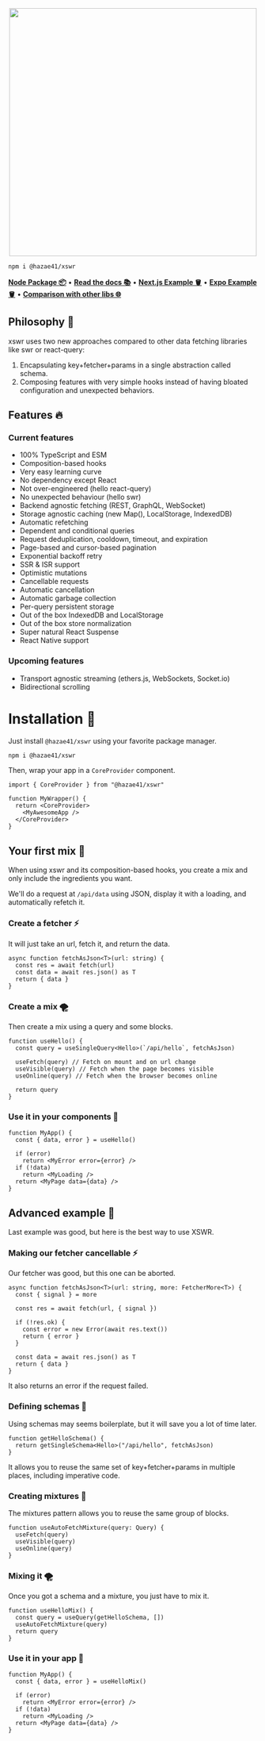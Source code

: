 <div align="center">
<img width="500" src="https://user-images.githubusercontent.com/4405263/198222057-038c8fdc-a4b0-44c4-8aaf-e4ad1d301b28.png" />
</div>

```bash
npm i @hazae41/xswr
```

[**Node Package 📦**](https://www.npmjs.com/package/@hazae41/xswr) • [**Read the docs 📚**](https://xswr.hazae41.me) • [**Next.js Example 🪣**](https://codesandbox.io/p/github/hazae41/xswr-example-next) • [**Expo Example 🪣**](https://snack.expo.dev/@git/github.com/hazae41/xswr-example-expo) • [**Comparison with other libs 🌐**](https://xswr.hazae41.me/faq/comparison)

## Philosophy 🧠

xswr uses two new approaches compared to other data fetching libraries like swr or react-query:
1) Encapsulating key+fetcher+params in a single abstraction called schema.
2) Composing features with very simple hooks instead of having bloated configuration and unexpected behaviors.

## Features 🔥

### Current features

- 100% TypeScript and ESM
- Composition-based hooks
- Very easy learning curve
- No dependency except React
- Not over-engineered (hello react-query)
- No unexpected behaviour (hello swr)
- Backend agnostic fetching (REST, GraphQL, WebSocket)
- Storage agnostic caching (new Map(), LocalStorage, IndexedDB)
- Automatic refetching
- Dependent and conditional queries
- Request deduplication, cooldown, timeout, and expiration
- Page-based and cursor-based pagination
- Exponential backoff retry
- SSR & ISR support
- Optimistic mutations
- Cancellable requests
- Automatic cancellation
- Automatic garbage collection
- Per-query persistent storage
- Out of the box IndexedDB and LocalStorage
- Out of the box store normalization
- Super natural React Suspense
- React Native support

### Upcoming features

- Transport agnostic streaming (ethers.js, WebSockets, Socket.io)
- Bidirectional scrolling

# Installation 🔧

Just install `@hazae41/xswr` using your favorite package manager.

```bash
npm i @hazae41/xswr
```

Then, wrap your app in a `CoreProvider` component.

```tsx
import { CoreProvider } from "@hazae41/xswr"

function MyWrapper() {
  return <CoreProvider>
    <MyAwesomeApp />
  </CoreProvider>
}
```

## Your first mix 🧪

When using xswr and its composition-based hooks, you create a mix and only include the ingredients you want.

We'll do a request at `/api/data` using JSON, display it with a loading, and automatically refetch it.

### Create a fetcher ⚡️

It will just take an url, fetch it, and return the data.

```tsx
async function fetchAsJson<T>(url: string) {
  const res = await fetch(url)
  const data = await res.json() as T
  return { data }
}
```

### Create a mix 🌪

Then create a mix using a query and some blocks.

```tsx
function useHello() {
  const query = useSingleQuery<Hello>(`/api/hello`, fetchAsJson)
  
  useFetch(query) // Fetch on mount and on url change
  useVisible(query) // Fetch when the page becomes visible
  useOnline(query) // Fetch when the browser becomes online

  return query
}
```

### Use it in your components 🚀

```tsx
function MyApp() {
  const { data, error } = useHello()

  if (error)
    return <MyError error={error} />
  if (!data)
    return <MyLoading />
  return <MyPage data={data} />
}
```

## Advanced example 🗿

Last example was good, but here is the best way to use XSWR.

### Making our fetcher cancellable ⚡️

Our fetcher was good, but this one can be aborted.

```tsx
async function fetchAsJson<T>(url: string, more: FetcherMore<T>) {
  const { signal } = more

  const res = await fetch(url, { signal })

  if (!res.ok) {
    const error = new Error(await res.text())
    return { error }
  }

  const data = await res.json() as T
  return { data }
}
```

It also returns an error if the request failed.

### Defining schemas 📐

Using schemas may seems boilerplate, but it will save you a lot of time later.

```tsx
function getHelloSchema() {
  return getSingleSchema<Hello>("/api/hello", fetchAsJson)
}
```

It allows you to reuse the same set of key+fetcher+params in multiple places, including imperative code.

### Creating mixtures 🧪

The mixtures pattern allows you to reuse the same group of blocks.

```tsx
function useAutoFetchMixture(query: Query) {
  useFetch(query)
  useVisible(query)
  useOnline(query)
}
```

### Mixing it 🌪

Once you got a schema and a mixture, you just have to mix it.

```tsx
function useHelloMix() {
  const query = useQuery(getHelloSchema, [])
  useAutoFetchMixture(query)
  return query
}
```

### Use it in your app 🚀

```tsx
function MyApp() {
  const { data, error } = useHelloMix()

  if (error)
    return <MyError error={error} />
  if (!data)
    return <MyLoading />
  return <MyPage data={data} />
}
```
